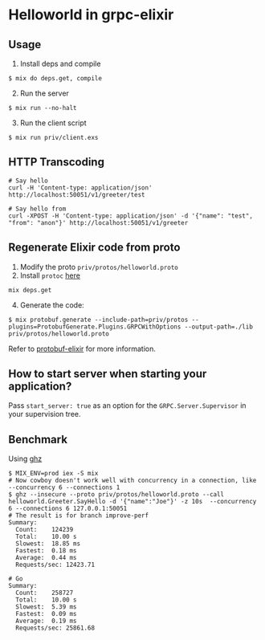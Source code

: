 # Helloworld in grpc-elixir

## Usage

1. Install deps and compile
```shell
$ mix do deps.get, compile
```

2. Run the server
```shell
$ mix run --no-halt
```

3. Run the client script
```shell
$ mix run priv/client.exs
```

## HTTP Transcoding

``` shell
# Say hello
curl -H 'Content-type: application/json' http://localhost:50051/v1/greeter/test

# Say hello from
curl -XPOST -H 'Content-type: application/json' -d '{"name": "test", "from": "anon"}' http://localhost:50051/v1/greeter
```

## Regenerate Elixir code from proto

1. Modify the proto `priv/protos/helloworld.proto`
2. Install `protoc` [here](https://developers.google.com/protocol-buffers/docs/downloads)

```
mix deps.get
```

4. Generate the code:

```shell
$ mix protobuf.generate --include-path=priv/protos --plugins=ProtobufGenerate.Plugins.GRPCWithOptions --output-path=./lib priv/protos/helloworld.proto
```

Refer to [protobuf-elixir](https://github.com/tony612/protobuf-elixir#usage) for more information.

## How to start server when starting your application?

Pass `start_server: true` as an option for the `GRPC.Server.Supervisor` in your supervision tree.

## Benchmark

Using [ghz](https://ghz.sh/)

```
$ MIX_ENV=prod iex -S mix
# Now cowboy doesn't work well with concurrency in a connection, like --concurrency 6 --connections 1
$ ghz --insecure --proto priv/protos/helloworld.proto --call helloworld.Greeter.SayHello -d '{"name":"Joe"}' -z 10s  --concurrency 6 --connections 6 127.0.0.1:50051
# The result is for branch improve-perf
Summary:
  Count:	124239
  Total:	10.00 s
  Slowest:	18.85 ms
  Fastest:	0.18 ms
  Average:	0.44 ms
  Requests/sec:	12423.71

# Go
Summary:
  Count:	258727
  Total:	10.00 s
  Slowest:	5.39 ms
  Fastest:	0.09 ms
  Average:	0.19 ms
  Requests/sec:	25861.68
```
